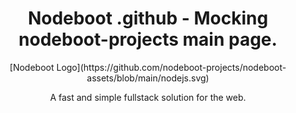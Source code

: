<h1 style="text-align: center">
  Nodeboot .github - Mocking nodeboot-projects main page.
</h1>

<p align="center">
  <!-- markdownlint-disable-next-line MD013 -->
  [Nodeboot Logo](https://github.com/nodeboot-projects/nodeboot-assets/blob/main/nodejs.svg)
</p>

<p align="center">
  A fast and simple fullstack solution for the web.
<p>
